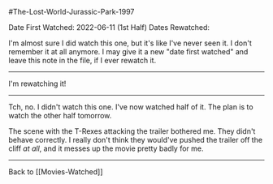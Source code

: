 #The-Lost-World-Jurassic-Park-1997

Date First Watched:  2022-06-11 (1st Half)
Dates Rewatched:  

I'm almost sure I did watch this one, but it's like I've never seen it.  I don't remember it at all anymore.  I may give it a new "date first watched" and leave this note in the file, if I ever rewatch it.

---
I'm rewatching it!

---
Tch, no.  I didn't watch this one.  I've now watched half of it.  The plan is to watch the other half tomorrow.

The scene with the T-Rexes attacking the trailer bothered me.  They didn't behave correctly.  I really don't think they would've pushed the trailer off the cliff *at all*, and it messes up the movie pretty badly for me.

---
Back to [[Movies-Watched]]